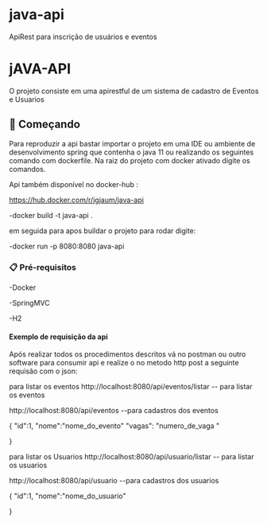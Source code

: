 # java-api
ApiRest para inscrição de usuários e eventos 

# jAVA-API

O projeto consiste em uma apirestful de um sistema de cadastro de Eventos e Usuarios 

## 🚀 Começando

Para reproduzir a api bastar importar o projeto em uma IDE ou ambiente de desenvolvimento spring que contenha o java 11 ou realizando os seguintes comando com dockerfile. 
Na raiz do projeto com docker ativado digite os comandos. 

Api também disponível no docker-hub : 

https://hub.docker.com/r/jgjaum/java-api

-docker build -t java-api . 

em seguida para apos buildar o projeto para rodar digite: 

-docker run -p 8080:8080 java-api 

### 📋 Pré-requisitos

-Docker

-SpringMVC

-H2
  

#### Exemplo de requisição da api 

Após realizar todos os procedimentos descritos vá no postman ou outro software para consumir api e realize o no metodo http post  a seguinte requisão com o json:

para listar os eventos 
http://localhost:8080/api/eventos/listar  -- para listar os eventos 

http://localhost:8080/api/eventos --para cadastros dos eventos 
       
 
 {
    "id":1,
    "nome":"nome_do_evento"
    "vagas": "numero_de_vaga "
    

}

para listar os Usuarios
http://localhost:8080/api/usuario/listar  -- para listar os usuarios

http://localhost:8080/api/usuario --para cadastros dos usuarios
    
 
   {
    "id":1,
    "nome":"nome_do_usuario" 

}





